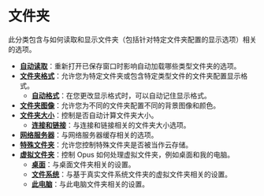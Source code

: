 # 文件夹

此分类包含与如何读取和显示文件夹（包括针对特定文件夹配置的显示选项）相关的选项。

- **[自动读取](/Manual/preferences/preferences_categories/folders/automatic_reading.zh.md)**：重新打开已保存窗口时影响自动加载哪些类型文件夹的选项。
- **[文件夹格式](/Manual/preferences/preferences_categories/folders/folder_formats/README.zh.md)**：允许您为特定文件夹或包含特定类型文件的文件夹配置显示格式。
  - **[自动格式](/Manual/preferences/preferences_categories/folders/folder_formats/automatic_formats.zh.md)**：在您更改显示格式时，可以自动记住显示格式。
- **[文件夹图像](/Manual/preferences/preferences_categories/folders/folder_images.zh.md)**：允许您为不同的文件夹配置不同的背景图像和颜色。
- **[文件夹大小](/Manual/preferences/preferences_categories/folders/folder_sizes/README.zh.md)**：控制是否自动计算文件夹大小。
  - **[连接和链接](/Manual/preferences/preferences_categories/folders/folder_sizes/junctions_and_links.zh.md)**：与连接和链接相关的文件夹大小选项。
- **[网络服务器](/Manual/preferences/preferences_categories/folders/network_servers.zh.md)**：与网络服务器缓存相关的选项。
- **[特殊文件夹](/Manual/preferences/preferences_categories/folders/special_folders.zh.md)**：允许您控制特殊文件夹是否被当作云存储。
- **[虚拟文件夹](/Manual/preferences/preferences_categories/folders/virtual_folders/README.zh.md)**：控制 Opus 如何处理虚拟文件夹，例如桌面和我的电脑。
  - **[桌面](/Manual/preferences/preferences_categories/folders/virtual_folders/desktop.zh.md)**：与桌面文件夹相关的设置。
  - **[文件系统](/Manual/preferences/preferences_categories/folders/virtual_folders/file_system.zh.md)**：与基于真实文件系统文件夹的虚拟文件夹相关的设置。
  - **[此电脑](/Manual/preferences/preferences_categories/folders/virtual_folders/this_pc.zh.md)**：与此电脑文件夹相关的设置。